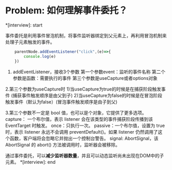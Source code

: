 # Problem: 如何理解事件委托？

*[interview]: start

事件委托是利用事件冒泡机制，将事件监听器绑定到父元素上，再利用冒泡机制来处理子元素触发的事件。
```js
    parentNode.addEventListener("click",(e)=>{
        console.log(e)
    })
```


1. addEventListener，接收3个参数
第一个参数event：监听的事件名称
第二个参数是函数：需要执行的事件
第三个参数是useCapture或者options对象

2.第三个参数为useCapture时
1)当useCapture为true的时候是在捕获阶段触发事件 (捕获事件触发顺序是由父到子)
2)当useCapture为false的时候是在冒泡阶段触发事件（默认为false）(冒泡事件触发顺序是由子到父)

3.第三个参数不一定是 bool 值，也可以是个对象，它提供了更多选项。
capture： 一个布尔值，表示 listener 会在该类型的事件捕获阶段传播到该 EventTarget 时触发。
once：只执行一次。
passive：一个布尔值，设置为 true 时，表示 listener 永远不会调用 preventDefault()。如果 listener 仍然调用了这个函数，客户端将会忽略它并抛出一个控制台警告。
signal: AbortSignal，该 AbortSignal 的 abort() 方法被调用时，监听器会被移除。


通过事件委托，可以**减少监听器数量**，并且可以动态监听尚未出现在DOM中的子元素。
*[interview]: end
